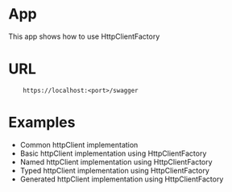 # App
This app shows how to use HttpClientFactory

# URL
```
    https://localhost:<port>/swagger
```

# Examples
- Common httpClient implementation
- Basic httpClient implementation using HttpClientFactory
- Named httpClient implementation using HttpClientFactory
- Typed httpClient implementation using HttpClientFactory
- Generated httpClient implementation using HttpClientFactory
